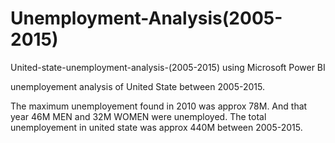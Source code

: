 # Unemployment-Analysis(2005-2015)
United-state-unemployment-analysis-(2005-2015) using Microsoft Power BI

unemployement analysis of United State between 2005-2015.

The maximum unemployement found in 2010 was approx 78M. And that year 46M MEN and 32M WOMEN were unemployed. The total unemployement in united state was approx 440M between 2005-2015.
